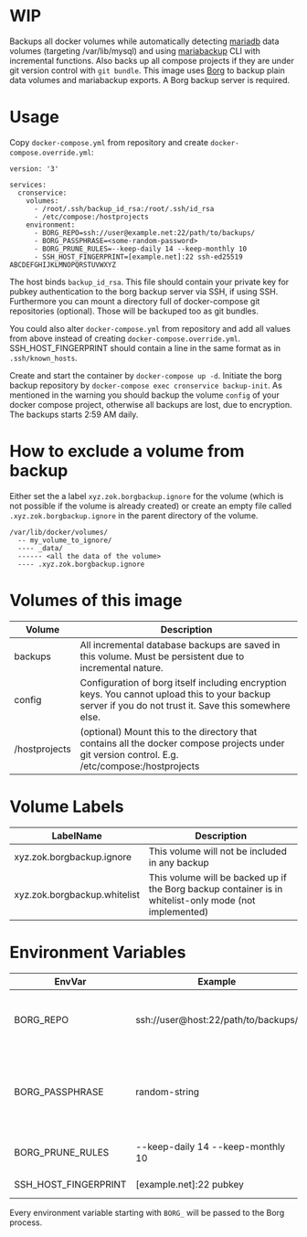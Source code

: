 WIP
====

Backups all docker volumes while automatically detecting [mariadb](https://hub.docker.com/_/mariadb) data volumes
(targeting /var/lib/mysql) and using [mariabackup](https://mariadb.com/kb/en/library/mariabackup-options/) CLI with incremental functions.
Also backs up all compose projects if they are under git version control with `git bundle`.
This image uses [Borg](https://www.borgbackup.org/) to backup plain data volumes and mariabackup exports. A Borg backup server is
required.

Usage
===
Copy `docker-compose.yml` from repository and create `docker-compose.override.yml`:
```
version: '3'

services:
  cronservice:
    volumes:
      - /root/.ssh/backup_id_rsa:/root/.ssh/id_rsa
      - /etc/compose:/hostprojects
    environment:
      - BORG_REPO=ssh://user@example.net:22/path/to/backups/ 
      - BORG_PASSPHRASE=<some-random-password>
      - BORG_PRUNE_RULES=--keep-daily 14 --keep-monthly 10
      - SSH_HOST_FINGERPRINT=[example.net]:22 ssh-ed25519 ABCDEFGHIJKLMNOPQRSTUVWXYZ
```

The host binds `backup_id_rsa`. This file should contain your private key for pubkey authentication to the borg backup
server via SSH, if using SSH. Furthermore you can mount a directory full of docker-compose git repositories (optional).
Those will be backuped too as git bundles.

You could also alter `docker-compose.yml` from repository and add all values from above instead of
creating `docker-compose.override.yml`.
SSH_HOST_FINGERPRINT should contain a line in the same format as in `.ssh/known_hosts`.

Create and start the container by `docker-compose up -d`.
Initiate the borg backup repository by `docker-compose exec cronservice backup-init`.
As mentioned in the warning you should backup the volume `config` of your docker compose project, otherwise all backups are lost,
due to encryption.
The backups starts 2:59 AM daily.

How to exclude a volume from backup
====
Either set the a label `xyz.zok.borgbackup.ignore` for the volume (which is not possible if the volume is already created) or 
create an empty file called `.xyz.zok.borgbackup.ignore` in the parent directory of the volume.
```
/var/lib/docker/volumes/
  -- my_volume_to_ignore/
  ---- _data/
  ------ <all the data of the volume>
  ---- .xyz.zok.borgbackup.ignore
```

Volumes of this image
====
Volume | Description
--- | ---
backups | All incremental database backups are saved in this volume. Must be persistent due to incremental nature.
config | Configuration of borg itself including encryption keys. You cannot upload this to your backup server if you do not trust it. Save this somewhere else.
/hostprojects | (optional) Mount this to the directory that contains all the docker compose projects under git version control. E.g. /etc/compose:/hostprojects

Volume Labels
====

LabelName | Description
--- | ---
xyz.zok.borgbackup.ignore | This volume will not be included in any backup
xyz.zok.borgbackup.whitelist | This volume will be backed up if the Borg backup container is in whitelist-only mode (not implemented)


Environment Variables
====

EnvVar | Example | Description
--- | --- | ---
BORG_REPO | ssh://user@host:22/path/to/backups/ | (Original Borg variable) Connection URL accepted by Borg. ([Doc](https://borgbackup.readthedocs.io/en/stable/usage/general.html#repository-urls))
BORG_PASSPHRASE | random-string | (Original Borg variable) Passphrase that encrypts the encryption keys which encrypt the backups.
BORG_PRUNE_RULES | --keep-daily 14 --keep-monthly 10 | Borg prune rules. See `borg prune` [arguments](https://borgbackup.readthedocs.io/en/stable/usage/prune.html).
SSH_HOST_FINGERPRINT | [example.net]:22 pubkey | Format of `.ssh/known_hosts`.

Every environment variable starting with `BORG_` will be passed to the Borg process.